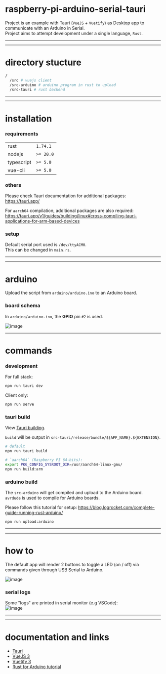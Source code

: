 # raspberry-pi-arduino-serial-tauri

Project is an example with Tauri (`VueJS` + `Vuetify`) as Desktop app to communicate with an Arduino in Serial.  
Project aims to attempt development under a single language, `Rust`.

---

---

# directory stucture

```sh
/
  /src # vuejs client
  /src-arduino # arduino program in rust to upload
  /src-tauri # rust backend

```

---

---

# installation

### requirements

|            |           |
| ---------- | --------- |
| rust       | `1.74.1`  |
| nodejs     | `>= 20.0` |
| typescript | `>= 5.0`  |
| vue-cli    | `>= 5.0`  |

### others

Please check Tauri documentation for additional packages: https://tauri.app/

For `aarch64` compilation, additional packages are also required: https://tauri.app/v1/guides/building/linux#cross-compiling-tauri-applications-for-arm-based-devices

### setup

Default serial port used is `/dev/ttyACM0`.  
This can be changed in `main.rs`.

---

---

# arduino

Upload the script from `arduino/arduino.ino` to an Arduino board.

### board schema

In `arduino/arduino.ino`, the **GPIO** pin `#2` is used.

![image](https://github.com/JimJ92120/raspberry-pi-arduino-serial-tauri/assets/57893611/79483a27-91bd-4938-8844-e3441934528d)

---

# commands

### development

For full stack:

```sh
npm run tauri dev
```

Client only:

```sh
npm run serve
```

### tauri build

View [Tauri building](https://tauri.app/v1/guides/building/linux#cross-compiling-tauri-applications-for-arm-based-devices).

`build` will be output in `src-tauri/release/bundle/${APP_NAME}.${EXTENSION}`.

```sh
# default
npm run tauri build

# `aarch64` (Raspberry PI 64-bits):
export PKG_CONFIG_SYSROOT_DIR=/usr/aarch64-linux-gnu/
npm run build:arm
```

### arduino build

The `src-arduino` will get compiled and upload to the Arduino board.  
`avrdude` is used to compile for Arduino boards.

Please follow this tutorial for setup: https://blog.logrocket.com/complete-guide-running-rust-arduino/

```sh
npm run upload:arduino
```

---

---

# how to

The default app will render 2 buttons to toggle a LED (on / off) via commands given through USB Serial to Arduino.

![image](https://github.com/JimJ92120/raspberry-pi-arduino-serial-tauri/assets/57893611/87fbb84f-6bfa-44c1-a398-7b9d3687802f)

### serial logs

Some "logs" are printed in serial monitor (e.g VSCode):  
![image](https://github.com/JimJ92120/raspberry-pi-arduino-serial-tauri/assets/57893611/d4b145c3-94f1-4dba-a361-f2d883e824f5)

---

---

# documentation and links

- [Tauri](https://tauri.app/)
- [VueJS 3](https://vuejs.org/)
- [Vuetify 3](https://vuetifyjs.com/en/)
- [Rust for Arduino tutorial](https://blog.logrocket.com/complete-guide-running-rust-arduino/)

